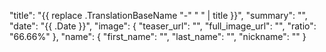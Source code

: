"title": "{{ replace .TranslationBaseName "-" " " | title }}",
"summary": "",
"date": "{{ .Date }}",
"image": {
  "teaser_url": "",
  "full_image_url": "",
  "ratio": "66.66%"
},
"name": {
  "first_name": "",
  "last_name": "",
  "nickname": ""
}

